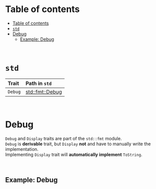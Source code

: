 # Table of contents
- [Table of contents](#table-of-contents)
- [`std`](#std)
- [Debug](#debug)
  - [Example: Debug](#example-debug)

<br>

# `std`
|Trait|Path in `std`|
|:----|:------------|
|`Debug`|[std::fmt::Debug](https://doc.rust-lang.org/std/fmt/trait.Debug.html)|

<br>

# Debug
`Debug` and `Display` traits are part of the `std::fmt` module.<br>
`Debug` is **derivable** trait, but `Display` **not** and have to manually write the implementation.<br>
Implementing `Display` trait will **automatically implement** `ToString`.<br>

<br>

## Example: Debug

